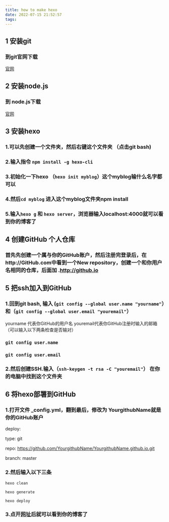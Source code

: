 ```yaml
---
title: how to make hexo
date: 2022-07-15 21:52:57
tags:
---
```

## 1 安装git
### 到git官网下载
[官网](https://git-scm.com/)       
## 2 安装node.js
### 到 node.js下载
[官网](https://nodejs.org/en/)
## 3 安装hexo
### 1.可以先创建一个文件夹，然后右键这个文件夹 （点击git bash)
### 2.输入指令 `npm install -g hexo-cli`
### 3.初始化一下hexo （`hexo init myblog`）这个myblog输什么名字都可以
### 4.然后`cd myblog` 进入这个myblog文件夹npm install
### 5.输入`hexo g` 和 `hexo server`，浏览器输入localhost:4000就可以看到你的博客了
## 4 创建GitHub 个人仓库  
### 首先先创建一个属与你的GitHub账户，然后注册完登录后，在http://GitHub.com中看到一个New repository，创建一个和你用户名相同的仓库，后面加 .http://github.io   
## 5 把ssh加入到GitHub 
### 1.回到git bash, 输入 (`git config --global user.name "yourname"`）和（`git config --global user.email "youremail"`）
yourname 代表你GitHub的用户名
youremail代表你GitHub注册时输入的邮箱 （可以输入以下两条检查是否输对） 
### `git config user.name`
### `git config user.email`
### 2.然后创建SSH.输入（`ssh-keygen -t rsa -C "youremail"`） 在你的电脑中找到这个文件夹   
## 6 将hexo部署到GitHub
### 1.打开文件 _config.yml，翻到最后，修改为 YourgithubName就是你的GitHub账户
deploy:

type: git

repo: https://github.com/YourgithubName/YourgithubName.github.io.git

branch: master
### 2.然后输入以下三条
`hexo clean`

`hexo generate`

`hexo deploy`   
### 3.点开[网址](http://yourname.github.io)后就可以看到你的博客了

